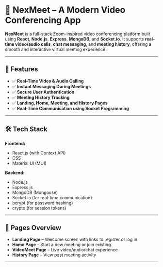 
# 🔗 NexMeet – A Modern Video Conferencing App

**NexMeet** is a full-stack Zoom-inspired video conferencing platform built using **React**, **Node.js**, **Express**, **MongoDB**, and **Socket.io**. It supports **real-time video/audio calls**, **chat messaging**, and **meeting history**, offering a smooth and interactive virtual meeting experience.

---

## 🚀 Features

* ✅ **Real-Time Video & Audio Calling**
* ✅ **Instant Messaging During Meetings**
* ✅ **Secure User Authentication**
* ✅ **Meeting History Tracking**
* ✅ **Landing, Home, Meeting, and History Pages**
* ✅ **Real-Time Communication using Socket Programming**

---

## 🛠️ Tech Stack

**Frontend:**

* React.js (with Context API)
* CSS
* Material UI (MUI)

**Backend:**

* Node.js
* Express.js
* MongoDB (Mongoose)
* Socket.io (for real-time communication)
* bcrypt (for password hashing)
* crypto (for session tokens)

---

## 📁 Pages Overview

* **Landing Page** – Welcome screen with links to register or log in
* **Home Page** – Start a new meeting or join existing
* **VideoMeet Page** – Live video/audio/chat experience
* **History Page** – View past meeting activity

---
